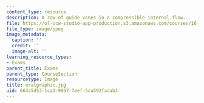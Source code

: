 ```yaml
---
content_type: resource
description: A row of guide vanes in a compressible internal flow.
file: https://ol-ocw-studio-app-production.s3.amazonaws.com/courses/16-120-compressible-flow-spring-2003/664a5d531ca390577eef5ca592fadab3_oralgraphic.jpg
file_type: image/jpeg
image_metadata:
  caption: ''
  credit: ''
  image-alt: ''
learning_resource_types:
- Exams
parent_title: Exams
parent_type: CourseSection
resourcetype: Image
title: oralgraphic.jpg
uid: 664a5d53-1ca3-9057-7eef-5ca592fadab3
---
```

